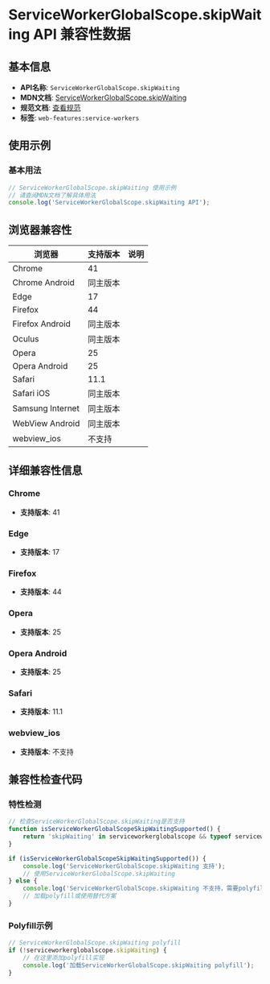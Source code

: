 # ServiceWorkerGlobalScope.skipWaiting API 兼容性数据

## 基本信息

- **API名称**: `ServiceWorkerGlobalScope.skipWaiting`
- **MDN文档**: [ServiceWorkerGlobalScope.skipWaiting](https://developer.mozilla.org/docs/Web/API/ServiceWorkerGlobalScope/skipWaiting)
- **规范文档**: [查看规范](https://w3c.github.io/ServiceWorker/#service-worker-global-scope-skipwaiting)
- **标签**: `web-features:service-workers`

## 使用示例

### 基本用法

```javascript
// ServiceWorkerGlobalScope.skipWaiting 使用示例
// 请查阅MDN文档了解具体用法
console.log('ServiceWorkerGlobalScope.skipWaiting API');
```

## 浏览器兼容性

| 浏览器 | 支持版本 | 说明 |
|--------|----------|------|
| Chrome | 41 |  |
| Chrome Android | 同主版本 |  |
| Edge | 17 |  |
| Firefox | 44 |  |
| Firefox Android | 同主版本 |  |
| Oculus | 同主版本 |  |
| Opera | 25 |  |
| Opera Android | 25 |  |
| Safari | 11.1 |  |
| Safari iOS | 同主版本 |  |
| Samsung Internet | 同主版本 |  |
| WebView Android | 同主版本 |  |
| webview_ios | 不支持 |  |

## 详细兼容性信息

### Chrome

- **支持版本**: 41

### Edge

- **支持版本**: 17

### Firefox

- **支持版本**: 44

### Opera

- **支持版本**: 25

### Opera Android

- **支持版本**: 25

### Safari

- **支持版本**: 11.1

### webview_ios

- **支持版本**: 不支持

## 兼容性检查代码

### 特性检测

```javascript
// 检查ServiceWorkerGlobalScope.skipWaiting是否支持
function isServiceWorkerGlobalScopeSkipWaitingSupported() {
    return 'skipWaiting' in serviceworkerglobalscope && typeof serviceworkerglobalscope.skipWaiting === 'function';
}

if (isServiceWorkerGlobalScopeSkipWaitingSupported()) {
    console.log('ServiceWorkerGlobalScope.skipWaiting 支持');
    // 使用ServiceWorkerGlobalScope.skipWaiting
} else {
    console.log('ServiceWorkerGlobalScope.skipWaiting 不支持，需要polyfill');
    // 加载polyfill或使用替代方案
}
```

### Polyfill示例

```javascript
// ServiceWorkerGlobalScope.skipWaiting polyfill
if (!serviceworkerglobalscope.skipWaiting) {
    // 在这里添加polyfill实现
    console.log('加载ServiceWorkerGlobalScope.skipWaiting polyfill');
}
```

